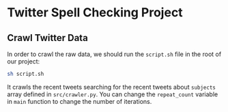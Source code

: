 # Twitter Spell Checking Project

## Crawl Twitter Data

In order to crawl the raw data, we should run the `script.sh` file in the root of our project:

```bash
sh script.sh
```

It crawls the recent tweets searching for the recent tweets about `subjects` array defined in `src/crawler.py`. You can change the `repeat_count` variable in `main` function to change the number of iterations.
